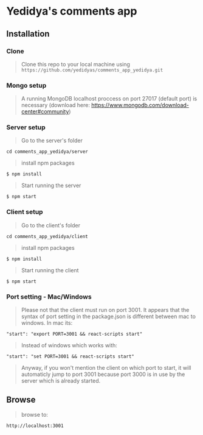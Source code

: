 # Yedidya's comments app
## Installation

### Clone

> Clone this repo to your local machine using `https://github.com/yedidyas/comments_app_yedidya.git`

### Mongo setup
> A running MongoDB localhost proccess on port 27017 (default port) is necessary (download here: https://www.mongodb.com/download-center#community)

### Server setup
> Go to the server's folder
```shell
cd comments_app_yedidya/server
```
> install npm packages

```shell
$ npm install
```

> Start running the server
```shell
$ npm start
```

### Client setup
> Go to the client's folder
```shell
cd comments_app_yedidya/client
```
> install npm packages

```shell
$ npm install
```

> Start running the client
```shell
$ npm start
```
### Port setting - Mac/Windows

> Please not that the client must run on port 3001. 
> It appears that the syntax of port setting in the package.json is different between mac to windows.
> In mac its:
```shell
"start": "export PORT=3001 && react-scripts start"
```
> Instead of windows which works with:
```shell
"start": "set PORT=3001 && react-scripts start"
```
> Anyway, if you won't mention the client on which port to start, it will automaticly jump to port 3001 because port 3000 is in use by the server which is already started.

## Browse

> browse to:

```shell
http://localhost:3001
```



